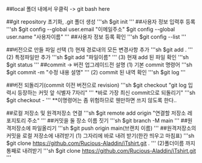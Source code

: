 ##local 폴더 내에서 우클릭 -> git bash here

##git repository 초기화, .git 폴더 생성
'''sh
$git init
'''
##사용자 정보 입력후 등록
'''sh
$git config --global user.email "이메일주소"
$git config --global user.name "사용자이름"
'''
##사용자 정보 등록 확인
'''sh
$git config --list
'''

##버전으로 만들 파일 선택
(1) 현재 경로내의 모든 변경사항 추가
'''sh
$git add .
'''
(2) 특정파일만 추가
'''sh
$git add "파일이름"
'''
(3) 현재 add 된 파일 확인
'''sh
$git status
'''
##commit -> 버전 업그레이드전 설명
(1) 기본 commit 명령어
'''sh
$git commit -m "수정 내용 설명"
'''
(2) commit 된 내역 확인
'''sh
$git log
'''

##버전 되돌리기(commit 이전 버전으로 revision)
'''sh
$git checkout "git log 입력시 등장하는 커밋 앞 식별자 7자리"
'''
*바로 가장 최신 commit으로 되돌리기"
'''sh
$git checkout -
'''
**이명령어는 좀 위험하므로 웬만하면 쓰지 않도록 한다..

##로컬 저장소 및 원격저장소 연결
'''sh
$git remote add origin "연결할 저장소 레포지토리 주소"
'''
##커밋을 둘 장소 이름 짓기
'''sh
$git branch -M main
'''
##원격저장소에 파일올리기
'''sh
$git push origin main(브랜치 이름)
'''
##원격저장소의 커밋을 로컬 저장소에 내려받기
(1) 그자리에 바로 내려 받기(한칸 띄우고 마침표)
'''sh
$git clone https://github.com/Rucious-Aladdin/iTshirt.git .
'''
(2)폴더이름 까지 통째로 내려받기
'''sh
$git clone https://github.com/Rucious-Aladdin/iTshirt.git
'''

